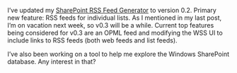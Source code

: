 I’ve updated my [SharePoint RSS Feed Generator](prj_sharepointsynd.aspx)
to version 0.2. Primary new feature: RSS feeds for individual lists. As
I mentioned in my last post, I’m on vacation next week, so v0.3 will be
a while. Current top features being considered for v0.3 are an OPML feed
and modifying the WSS UI to include links to RSS feeds (both web feeds
and list feeds).

I’ve also been working on a tool to help me explore the Windows
SharePoint database. Any interest in that?
